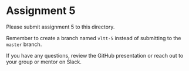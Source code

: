 # Assignment 5

Please submit assignment 5 to this directory.

Remember to create a branch named `vltt-5` 
instead of submitting to the `master` branch.

If you have any questions, review the GitHub presentation or reach
out to your group or mentor on Slack.
